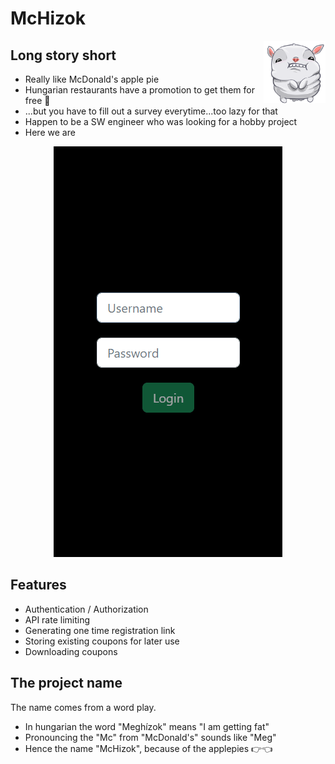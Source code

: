 # McHizok

<a href="#">
    <img src="Readme/got_fat_bun.png" alt="Mchizok" align="right" title="Mchizok" height="100" />
</a>

## Long story short
* Really like McDonald's apple pie
* Hungarian restaurants have a promotion to get them for free 🥧
* ...but you have to fill out a survey everytime...too lazy for that
* Happen to be a SW engineer who was looking for a hobby project
* Here we are

<p align="center">
    <img src="Readme/mchizok.gif"/>
</p>

## Features

* Authentication / Authorization
* API rate limiting
* Generating one time registration link
* Storing existing coupons for later use
* Downloading coupons

## The project name

The name comes from a word play.
* In hungarian the word "Meghízok" means "I am getting fat"
* Pronouncing the "Mc" from "McDonald's" sounds like "Meg"
* Hence the name "McHizok", because of the applepies 👉👈